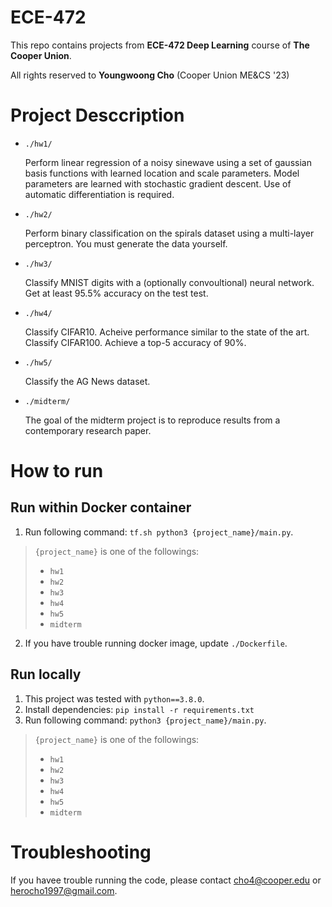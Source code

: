 # ECE-472

This repo contains projects from **ECE-472 Deep Learning** course of **The Cooper Union**.

All rights reserved to **Youngwoong Cho** (Cooper Union ME&CS '23)

# Project Desccription
- `./hw1/`

    Perform linear regression of a noisy sinewave using a set of gaussian basis functions with learned location and scale parameters. Model parameters are learned with stochastic gradient descent. Use of automatic differentiation is required.
- `./hw2/`

    Perform binary classification on the spirals dataset using a multi-layer perceptron. You must generate the data yourself.    
- `./hw3/`

    Classify MNIST digits with a (optionally convoultional) neural network. Get at least 95.5% accuracy on the test test.
- `./hw4/`

    Classify CIFAR10. Acheive performance similar to the state of the art. Classify CIFAR100. Achieve a top-5 accuracy of 90%.
- `./hw5/`

    Classify the AG News dataset.
- `./midterm/`

    The goal of the midterm project is to reproduce results from a contemporary research paper.
    
# How to run
## Run within Docker container
1. Run following command: `tf.sh python3 {project_name}/main.py`.

>`{project_name}` is one of the followings:
> - `hw1`
> - `hw2`
> - `hw3`
> - `hw4`
> - `hw5`
> - `midterm`

2. If you have trouble running docker image, update `./Dockerfile`.

## Run locally
1. This project was tested with `python==3.8.0`.
2. Install dependencies: `pip install -r requirements.txt`
3. Run following command: `python3 {project_name}/main.py`.

>`{project_name}` is one of the followings:
> - `hw1`
> - `hw2`
> - `hw3`
> - `hw4`
> - `hw5`
> - `midterm`

# Troubleshooting
If you havee trouble running the code, please contact <cho4@cooper.edu> or <herocho1997@gmail.com>.
